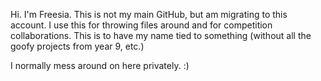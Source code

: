 Hi. I'm Freesia. This is not my main GitHub, but am migrating to this account. I use this for throwing files around and for competition collaborations. This is to have my name tied to something (without all the goofy projects from year 9, etc.)

I normally mess around on here privately. :)
